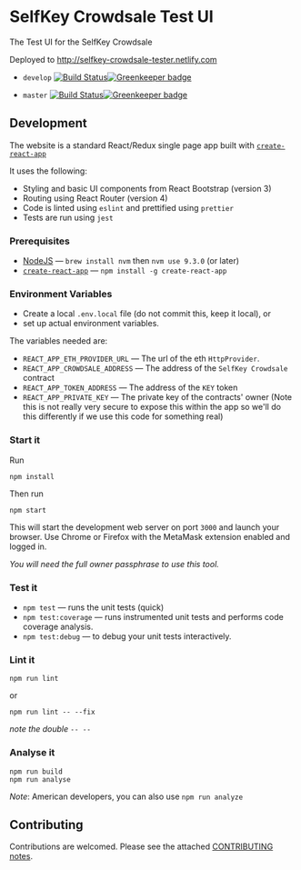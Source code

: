 # SelfKey Crowdsale Test UI

The Test UI for the SelfKey Crowdsale

Deployed to http://selfkey-crowdsale-tester.netlify.com

* `develop` [![Build Status](https://www.travis-ci.org/SelfKeyFoundation/crowdsale-tester.svg?branch=develop)](https://www.travis-ci.org/SelfKeyFoundation/crowdsale-tester)[![Greenkeeper badge](https://badges.greenkeeper.io/SelfKeyFoundation/crowdsale-tester.svg?branch=develop)](https://greenkeeper.io/)

* `master` [![Build Status](https://www.travis-ci.org/SelfKeyFoundation/crowdsale-tester.svg?branch=master)](https://www.travis-ci.org/SelfKeyFoundation/crowdsale-tester)[![Greenkeeper badge](https://badges.greenkeeper.io/SelfKeyFoundation/crowdsale-tester.svg?branch=master)](https://greenkeeper.io/)

## Development

The website is a standard React/Redux single page app built with [`create-react-app`](https://github.com/facebookincubator/create-react-app)


It uses the following:

* Styling and basic UI components from React Bootstrap (version 3)
* Routing using React Router (version 4)
* Code is linted using `eslint` and prettified using `prettier`
* Tests are run using `jest`

### Prerequisites

* [NodeJS](https://nodejs.org) — `brew install nvm` then `nvm use 9.3.0` (or later)
* [`create-react-app`](https://github.com/facebookincubator/create-react-app) — `npm install -g create-react-app`

### Environment Variables

* Create a local `.env.local` file (do not commit this, keep it local), or
* set up actual environment variables.

The variables needed are:

* `REACT_APP_ETH_PROVIDER_URL` — The url of the eth `HttpProvider`.
* `REACT_APP_CROWDSALE_ADDRESS` — The address of the `SelfKey Crowdsale` contract
* `REACT_APP_TOKEN_ADDRESS` — The address of the `KEY` token
* `REACT_APP_PRIVATE_KEY` — The private key of the contracts' owner (Note this is not really very secure to expose this within the app so we'll do this differently if we use this code for something real)

### Start it

Run

    npm install

Then run

    npm start

This will start the development web server on port `3000` and launch your browser.  Use Chrome or Firefox with the MetaMask extension enabled and logged in.

*You will need the full owner passphrase to use this tool.*

### Test it

* `npm test` — runs the unit tests (quick)
* `npm test:coverage` — runs instrumented unit tests and performs code coverage analysis.
* `npm test:debug` — to debug your unit tests interactively.

### Lint it

    npm run lint

or

    npm run lint -- --fix

_note the double `-- --`_

### Analyse it

    npm run build
    npm run analyse

*Note*: American developers, you can also use `npm run analyze`

## Contributing

Contributions are welcomed. Please see the attached [CONTRIBUTING notes](CONTRIBUTING.md).
